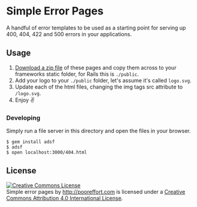 # Simple Error Pages

A handful of error templates to be used as a starting point for serving up 400, 404, 422 and 500 errors in your applications.

## Usage

1. [Download a zip file](https://github.com/phawk/simple-error-pages/archive/refs/heads/master.zip) of these pages and copy them across to your frameworks static folder, for Rails this is `./public`.
2. Add your logo to your `./public` folder, let's assume it's called `logo.svg`.
3. Update each of the html files, changing the img tags src attribute to `/logo.svg`.
4. Enjoy ✌️

### Developing

Simply run a file server in this directory and open the files in your browser.

```
$ gem install adsf
$ adsf
$ open localhost:3000/404.html
```

## License

<a rel="license" href="http://creativecommons.org/licenses/by/4.0/"><img alt="Creative Commons License" style="border-width:0" src="https://i.creativecommons.org/l/by/4.0/88x31.png" /></a><br /><span xmlns:dct="http://purl.org/dc/terms/" property="dct:title">Simple error pages</span> by <a xmlns:cc="http://creativecommons.org/ns#" href="http://pooreffort.com" property="cc:attributionName" rel="cc:attributionURL">http://pooreffort.com</a> is licensed under a <a rel="license" href="http://creativecommons.org/licenses/by/4.0/">Creative Commons Attribution 4.0 International License</a>.
